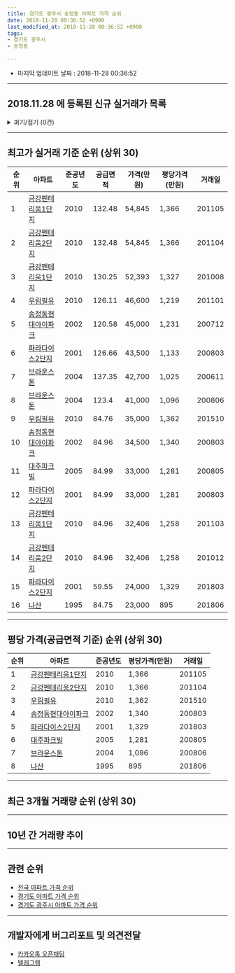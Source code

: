 ```yaml
---
title: 경기도 광주시 송정동 아파트 가격 순위
date: 2018-11-28 00:36:52 +0900
last_modified_at: 2018-11-28 00:36:52 +0900
tags:
- 경기도 광주시
- 송정동

---
```


* 마지막 업데이트 날짜 : 2018-11-28 00:36:52

---

## 2018.11.28 에 등록된 신규 실거래가 목록

<details>
<summary>펴기/접기 (0건)</summary>
<div markdown="1">

|아파트|준공년도|공급면적|가격(만원)|평당가격(만원)|거래일|
|---|---|---|---|---|---|
|없음||||||


</div>
</details>

---

## 최고가 실거래 기준 순위 (상위 30)


|순위|아파트|준공년도|공급면적|가격(만원)|평당가격(만원)|거래일|
|---|---|---|---|---|---|---|
|1|[금강펜테리움1단지](https://search.naver.com/search.naver?query=%EA%B2%BD%EA%B8%B0%EB%8F%84+%EA%B4%91%EC%A3%BC%EC%8B%9C+%EC%86%A1%EC%A0%95%EB%8F%99+%EA%B8%88%EA%B0%95%ED%8E%9C%ED%85%8C%EB%A6%AC%EC%9B%801%EB%8B%A8%EC%A7%80)|2010|132.48|54,845|1,366|201105|
|2|[금강펜테리움2단지](https://search.naver.com/search.naver?query=%EA%B2%BD%EA%B8%B0%EB%8F%84+%EA%B4%91%EC%A3%BC%EC%8B%9C+%EC%86%A1%EC%A0%95%EB%8F%99+%EA%B8%88%EA%B0%95%ED%8E%9C%ED%85%8C%EB%A6%AC%EC%9B%802%EB%8B%A8%EC%A7%80)|2010|132.48|54,845|1,366|201104|
|3|[금강펜테리움1단지](https://search.naver.com/search.naver?query=%EA%B2%BD%EA%B8%B0%EB%8F%84+%EA%B4%91%EC%A3%BC%EC%8B%9C+%EC%86%A1%EC%A0%95%EB%8F%99+%EA%B8%88%EA%B0%95%ED%8E%9C%ED%85%8C%EB%A6%AC%EC%9B%801%EB%8B%A8%EC%A7%80)|2010|130.25|52,393|1,327|201008|
|4|[우림필유](https://search.naver.com/search.naver?query=%EA%B2%BD%EA%B8%B0%EB%8F%84+%EA%B4%91%EC%A3%BC%EC%8B%9C+%EC%86%A1%EC%A0%95%EB%8F%99+%EC%9A%B0%EB%A6%BC%ED%95%84%EC%9C%A0)|2010|126.11|46,600|1,219|201101|
|5|[송정동현대아이파크](https://search.naver.com/search.naver?query=%EA%B2%BD%EA%B8%B0%EB%8F%84+%EA%B4%91%EC%A3%BC%EC%8B%9C+%EC%86%A1%EC%A0%95%EB%8F%99+%EC%86%A1%EC%A0%95%EB%8F%99%ED%98%84%EB%8C%80%EC%95%84%EC%9D%B4%ED%8C%8C%ED%81%AC)|2002|120.58|45,000|1,231|200712|
|6|[파라다이스2단지](https://search.naver.com/search.naver?query=%EA%B2%BD%EA%B8%B0%EB%8F%84+%EA%B4%91%EC%A3%BC%EC%8B%9C+%EC%86%A1%EC%A0%95%EB%8F%99+%ED%8C%8C%EB%9D%BC%EB%8B%A4%EC%9D%B4%EC%8A%A42%EB%8B%A8%EC%A7%80)|2001|126.66|43,500|1,133|200803|
|7|[브라운스톤](https://search.naver.com/search.naver?query=%EA%B2%BD%EA%B8%B0%EB%8F%84+%EA%B4%91%EC%A3%BC%EC%8B%9C+%EC%86%A1%EC%A0%95%EB%8F%99+%EB%B8%8C%EB%9D%BC%EC%9A%B4%EC%8A%A4%ED%86%A4)|2004|137.35|42,700|1,025|200611|
|8|[브라운스톤](https://search.naver.com/search.naver?query=%EA%B2%BD%EA%B8%B0%EB%8F%84+%EA%B4%91%EC%A3%BC%EC%8B%9C+%EC%86%A1%EC%A0%95%EB%8F%99+%EB%B8%8C%EB%9D%BC%EC%9A%B4%EC%8A%A4%ED%86%A4)|2004|123.4|41,000|1,096|200806|
|9|[우림필유](https://search.naver.com/search.naver?query=%EA%B2%BD%EA%B8%B0%EB%8F%84+%EA%B4%91%EC%A3%BC%EC%8B%9C+%EC%86%A1%EC%A0%95%EB%8F%99+%EC%9A%B0%EB%A6%BC%ED%95%84%EC%9C%A0)|2010|84.76|35,000|1,362|201510|
|10|[송정동현대아이파크](https://search.naver.com/search.naver?query=%EA%B2%BD%EA%B8%B0%EB%8F%84+%EA%B4%91%EC%A3%BC%EC%8B%9C+%EC%86%A1%EC%A0%95%EB%8F%99+%EC%86%A1%EC%A0%95%EB%8F%99%ED%98%84%EB%8C%80%EC%95%84%EC%9D%B4%ED%8C%8C%ED%81%AC)|2002|84.96|34,500|1,340|200803|
|11|[대주파크빌](https://search.naver.com/search.naver?query=%EA%B2%BD%EA%B8%B0%EB%8F%84+%EA%B4%91%EC%A3%BC%EC%8B%9C+%EC%86%A1%EC%A0%95%EB%8F%99+%EB%8C%80%EC%A3%BC%ED%8C%8C%ED%81%AC%EB%B9%8C)|2005|84.99|33,000|1,281|200805|
|12|[파라다이스2단지](https://search.naver.com/search.naver?query=%EA%B2%BD%EA%B8%B0%EB%8F%84+%EA%B4%91%EC%A3%BC%EC%8B%9C+%EC%86%A1%EC%A0%95%EB%8F%99+%ED%8C%8C%EB%9D%BC%EB%8B%A4%EC%9D%B4%EC%8A%A42%EB%8B%A8%EC%A7%80)|2001|84.99|33,000|1,281|200803|
|13|[금강펜테리움1단지](https://search.naver.com/search.naver?query=%EA%B2%BD%EA%B8%B0%EB%8F%84+%EA%B4%91%EC%A3%BC%EC%8B%9C+%EC%86%A1%EC%A0%95%EB%8F%99+%EA%B8%88%EA%B0%95%ED%8E%9C%ED%85%8C%EB%A6%AC%EC%9B%801%EB%8B%A8%EC%A7%80)|2010|84.96|32,406|1,258|201103|
|14|[금강펜테리움2단지](https://search.naver.com/search.naver?query=%EA%B2%BD%EA%B8%B0%EB%8F%84+%EA%B4%91%EC%A3%BC%EC%8B%9C+%EC%86%A1%EC%A0%95%EB%8F%99+%EA%B8%88%EA%B0%95%ED%8E%9C%ED%85%8C%EB%A6%AC%EC%9B%802%EB%8B%A8%EC%A7%80)|2010|84.96|32,406|1,258|201012|
|15|[파라다이스2단지](https://search.naver.com/search.naver?query=%EA%B2%BD%EA%B8%B0%EB%8F%84+%EA%B4%91%EC%A3%BC%EC%8B%9C+%EC%86%A1%EC%A0%95%EB%8F%99+%ED%8C%8C%EB%9D%BC%EB%8B%A4%EC%9D%B4%EC%8A%A42%EB%8B%A8%EC%A7%80)|2001|59.55|24,000|1,329|201803|
|16|[나산](https://search.naver.com/search.naver?query=%EA%B2%BD%EA%B8%B0%EB%8F%84+%EA%B4%91%EC%A3%BC%EC%8B%9C+%EC%86%A1%EC%A0%95%EB%8F%99+%EB%82%98%EC%82%B0)|1995|84.75|23,000|895|201806|


---

## 평당 가격(공급면적 기준) 순위 (상위 30)


|순위|아파트|준공년도|평당가격(만원)|거래일|
|---|---|---|---|---|
|1|[금강펜테리움1단지](https://search.naver.com/search.naver?query=%EA%B2%BD%EA%B8%B0%EB%8F%84+%EA%B4%91%EC%A3%BC%EC%8B%9C+%EC%86%A1%EC%A0%95%EB%8F%99+%EA%B8%88%EA%B0%95%ED%8E%9C%ED%85%8C%EB%A6%AC%EC%9B%801%EB%8B%A8%EC%A7%80)|2010|1,366|201105|
|2|[금강펜테리움2단지](https://search.naver.com/search.naver?query=%EA%B2%BD%EA%B8%B0%EB%8F%84+%EA%B4%91%EC%A3%BC%EC%8B%9C+%EC%86%A1%EC%A0%95%EB%8F%99+%EA%B8%88%EA%B0%95%ED%8E%9C%ED%85%8C%EB%A6%AC%EC%9B%802%EB%8B%A8%EC%A7%80)|2010|1,366|201104|
|3|[우림필유](https://search.naver.com/search.naver?query=%EA%B2%BD%EA%B8%B0%EB%8F%84+%EA%B4%91%EC%A3%BC%EC%8B%9C+%EC%86%A1%EC%A0%95%EB%8F%99+%EC%9A%B0%EB%A6%BC%ED%95%84%EC%9C%A0)|2010|1,362|201510|
|4|[송정동현대아이파크](https://search.naver.com/search.naver?query=%EA%B2%BD%EA%B8%B0%EB%8F%84+%EA%B4%91%EC%A3%BC%EC%8B%9C+%EC%86%A1%EC%A0%95%EB%8F%99+%EC%86%A1%EC%A0%95%EB%8F%99%ED%98%84%EB%8C%80%EC%95%84%EC%9D%B4%ED%8C%8C%ED%81%AC)|2002|1,340|200803|
|5|[파라다이스2단지](https://search.naver.com/search.naver?query=%EA%B2%BD%EA%B8%B0%EB%8F%84+%EA%B4%91%EC%A3%BC%EC%8B%9C+%EC%86%A1%EC%A0%95%EB%8F%99+%ED%8C%8C%EB%9D%BC%EB%8B%A4%EC%9D%B4%EC%8A%A42%EB%8B%A8%EC%A7%80)|2001|1,329|201803|
|6|[대주파크빌](https://search.naver.com/search.naver?query=%EA%B2%BD%EA%B8%B0%EB%8F%84+%EA%B4%91%EC%A3%BC%EC%8B%9C+%EC%86%A1%EC%A0%95%EB%8F%99+%EB%8C%80%EC%A3%BC%ED%8C%8C%ED%81%AC%EB%B9%8C)|2005|1,281|200805|
|7|[브라운스톤](https://search.naver.com/search.naver?query=%EA%B2%BD%EA%B8%B0%EB%8F%84+%EA%B4%91%EC%A3%BC%EC%8B%9C+%EC%86%A1%EC%A0%95%EB%8F%99+%EB%B8%8C%EB%9D%BC%EC%9A%B4%EC%8A%A4%ED%86%A4)|2004|1,096|200806|
|8|[나산](https://search.naver.com/search.naver?query=%EA%B2%BD%EA%B8%B0%EB%8F%84+%EA%B4%91%EC%A3%BC%EC%8B%9C+%EC%86%A1%EC%A0%95%EB%8F%99+%EB%82%98%EC%82%B0)|1995|895|201806|


---

## 최근 3개월 거래량 순위 (상위 30)


<div style="width:100%;">
    <canvas id="deal_count_ranking" height="250"></canvas>
</div>


<script>
new Chart(document.getElementById("deal_count_ranking"), {
    type: 'horizontalBar',
    data: {
        labels: ['금강펜테리움2단지', '금강펜테리움1단지', '송정동현대아이파크', '파라다이스2단지', '우림필유', '대주파크빌', '브라운스톤'],
        datasets: [{
            label: '실거래 수',
            data: [10, 6, 3, 3, 3, 1, 1],
            borderColor: "rgba(255, 0, 128, 1)",
            backgroundColor: "rgba(255, 0, 128, 0.5)",
            fill: false,
        }]
    },
    options: {
        responsive: true,
        title: {
            display: true,
            text: '최근 3개월 거래량 순위'
        },
        tooltips: {
            mode: 'index',
            intersect: false,
            callbacks: {
                title: function(tooltipItems, data) {
                    return "실거래 수:";
                },
                label: function(tooltipItem, data) {
                    return data.labels[tooltipItem.index] + ": " + tooltipItem.xLabel;
                }
            }
        },
        hover: {
            mode: 'nearest',
            intersect: true
        },
        scales: {
            xAxes: [{
                display: true,
                scaleLabel: {
                    display: true,
                    labelString: '실거래 수'
                },
                ticks: {
                    suggestedMin: 0,
                }
            }],
            yAxes: [{
                display: true,
                ticks: {
                    autoSkip: false,
                    callback: function(value, index, values) {
                        if (value.length > 15)
                            return value.substr(0, 13) + "...";
                        else
                            return value;
                    }
                },
                scaleLabel: {
                    display: false,
                }
            }]
        }
    }
});

</script>


---

## 10년 간 거래량 추이


<div style="width:100%;">
    <canvas id="deal_progress" height="250"></canvas>
</div>

<script>
new Chart(document.getElementById("deal_progress"), {
    type: 'line',
    data: {
        labels: ['200811','200812','200901','200902','200903','200904','200905','200906','200907','200908','200909','200910','200911','200912','201001','201002','201003','201004','201005','201006','201007','201008','201009','201010','201011','201012','201101','201102','201103','201104','201105','201106','201107','201108','201109','201110','201111','201112','201201','201202','201203','201204','201205','201206','201207','201208','201209','201210','201211','201212','201301','201302','201303','201304','201305','201306','201307','201308','201309','201310','201311','201312','201401','201402','201403','201404','201405','201406','201407','201408','201409','201410','201411','201412','201501','201502','201503','201504','201505','201506','201507','201508','201509','201510','201511','201512','201601','201602','201603','201604','201605','201606','201607','201608','201609','201610','201611','201612','201701','201702','201703','201704','201705','201706','201707','201708','201709','201710','201711','201712','201801','201802','201803','201804','201805','201806','201807','201808','201809','201810','201811'],
        datasets: [{
            label: '실거래 수',
            pointRadius: 1,
            data: [1, 1, 6, 6, 4, 9, 10, 8, 3, 1, 6, 5, 2, 3, 4, 4, 4, 4, 3, 5, 5, 7, 7, 7, 10, 5, 8, 11, 12, 9, 10, 3, 4, 9, 17, 9, 5, 12, 14, 12, 10, 9, 15, 6, 11, 5, 11, 9, 15, 6, 14, 6, 9, 9, 11, 10, 12, 12, 12, 14, 8, 6, 6, 12, 14, 10, 9, 11, 11, 12, 17, 19, 11, 10, 13, 12, 32, 27, 25, 11, 15, 16, 21, 18, 7, 4, 7, 6, 10, 14, 6, 16, 14, 12, 10, 17, 11, 8, 6, 6, 8, 7, 20, 12, 20, 6, 8, 8, 15, 5, 4, 11, 16, 20, 10, 9, 7, 6, 15, 8, 4],
            borderColor: "rgba(255, 201, 14, 1)",
            backgroundColor: "rgba(255, 201, 14, 0.5)",
            fill: true,
        }]
    },
    options: {
        responsive: true,
        title: {
            display: true,
            text: '10년간 거래량 추이'
        },
        tooltips: {
            mode: 'index',
            intersect: false,
        },
        hover: {
            mode: 'nearest',
            intersect: true
        },
        scales: {
            xAxes: [{
                display: true,
                scaleLabel: {
                    display: true,
                    labelString: '년/월'
                }
            }],
            yAxes: [{
                display: true,
                ticks: {
                    suggestedMin: 0,
                },
                scaleLabel: {
                    display: true,
                    labelString: '실거래 수'
                }
            }]
        }
    }
});

</script>


---

## 관련 순위

- [전국 아파트 가격 순위](https://inasie.github.io/apt-ranking/전국)
- [경기도 아파트 가격 순위](https://inasie.github.io/apt-ranking/경기도)
- [경기도 광주시 아파트 가격 순위](https://inasie.github.io/apt-ranking/경기도-광주시)


---

## 개발자에게 버그리포트 및 의견전달

- [카카오톡 오픈채팅](https://open.kakao.com/o/gLJUAP4)
- [텔레그램](https://t.me/inasie)

